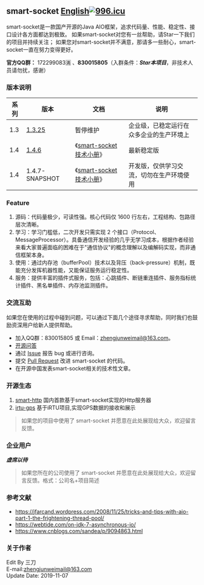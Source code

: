 ## smart-socket [English](README_EN.md)[![996.icu](https://img.shields.io/badge/link-996.icu-red.svg)](https://996.icu)
smart-socket是一款国产开源的Java AIO框架，追求代码量、性能、稳定性、接口设计各方面都达到极致。
如果smart-socket对您有一丝帮助，请Star一下我们的项目并持续关注；
如果您对smart-socket并不满意，那请多一些耐心，smart-socket一直在努力变得更好。

**官方QQ群：** 172299083🈵 、**830015805**（入群条件：***Star本项目***，非技术人员请勿扰，感谢）

### 版本说明

|  系列  | 版本   |  文档  | 说明 |
| -- | -- | -- | -- |
|  1.3  |  [1.3.25](https://mvnrepository.com/artifact/org.smartboot.socket/aio-core/1.3.25)  |  暂停维护  | 企业级，已稳定运行在众多企业的生产环境上 |
|  1.4  |  [1.4.6](https://mvnrepository.com/artifact/org.smartboot.socket/aio-core/1.4.6) |  《[smart-socket技术小册](https://smartboot.gitee.io/book/)》 |最新稳定版|
|  1.4  |  1.4.7-SNAPSHOT |  《[smart-socket技术小册](https://smartboot.gitee.io/book/)》 |开发版，仅供学习交流，切勿在生产环境使用|

### Feature
1. 源码：代码量极少，可读性强。核心代码仅 1600 行左右，工程结构、包路径层次清晰。
2. 学习：学习门槛低，二次开发只需实现 2 个接口（Protocol、MessageProcessor）。具备通信开发经验的几乎无学习成本，根据作者经验来看大家普遍面临的困难在于"通信协议"的概念理解以及编解码实现，而非通信框架本身。
3. 使用：通过内存池（bufferPool）技术以及背压（back-pressure）机制，既能充分发挥机器性能，又能保证服务运行稳定性。
4. 服务：提供丰富的插件式服务，包括：心跳插件、断链重连插件、服务指标统计插件、黑名单插件、内存池监测插件。

### 交流互助
如果您在使用的过程中碰到问题，可以通过下面几个途径寻求帮助，同时我们也鼓励资深用户给新人提供帮助。

- 加入QQ群：830015805 或 Email：zhengjunweimail@163.com。
- [开源问答](https://www.oschina.net/question/tag/smart-socket)
- 通过 [Issue](https://gitee.com/smartboot/smart-socket/issues) 报告 bug 或进行咨询。
- 提交 [Pull Request](https://gitee.com/smartboot/smart-socket/pulls) 改进 smart-socket 的代码。
- 在开源中国发表smart-socket相关的技术性文章。

### 开源生态
1. [smart-http](https://gitee.com/smartboot/smart-http) 国内首款基于smart-socket实现的Http服务器
2. [irtu-gps](https://gitee.com/wendal/irtu-gps) 基于iRTU项目,实现GPS数据的接收和展示
> 如果您的项目中使用了 smart-socket 并愿意在此处展现给大众，欢迎留言反馈。

### 企业用户
***虚席以待***
> 如果您所在的公司使用了 smart-socket 并愿意在此处展现给大众，欢迎留言反馈。格式：公司名+项目简述

### 参考文献
- https://jfarcand.wordpress.com/2008/11/25/tricks-and-tips-with-aio-part-1-the-frightening-thread-pool/
- https://webtide.com/on-jdk-7-asynchronous-io/
- https://www.cnblogs.com/sandea/p/9094863.html

### 关于作者
Edit By 三刀  
E-mail:zhengjunweimail@163.com  
Update Date: 2019-11-07